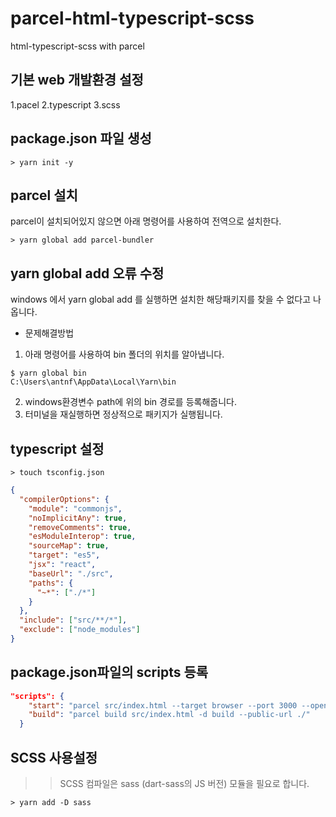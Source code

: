 # parcel-html-typescript-scss

html-typescript-scss with parcel

## 기본 web 개발환경 설정

1.pacel
2.typescript
3.scss

## package.json 파일 생성

```shell
> yarn init -y
```

## parcel 설치

parcel이 설치되어있지 않으면 아래 명령어를 사용하여 전역으로 설치한다.

```shell
> yarn global add parcel-bundler
```

## yarn global add 오류 수정

windows 에서 yarn global add 를 실행하면 설치한 해당패키지를 찾을 수 없다고 나옵니다.

- 문제해결방법

1. 아래 명령어를 사용하여 bin 폴더의 위치를 알아냅니다.

```shell
$ yarn global bin
C:\Users\antnf\AppData\Local\Yarn\bin
```

2. windows환경변수 path에 위의 bin 경로를 등록해줍니다.
3. 터미널을 재실행하면 정상적으로 패키지가 실행됩니다.

## typescript 설정

```shell
> touch tsconfig.json
```

```json
{
  "compilerOptions": {
    "module": "commonjs",
    "noImplicitAny": true,
    "removeComments": true,
    "esModuleInterop": true,
    "sourceMap": true,
    "target": "es5",
    "jsx": "react",
    "baseUrl": "./src",
    "paths": {
      "~*": ["./*"]
    }
  },
  "include": ["src/**/*"],
  "exclude": ["node_modules"]
}
```

## package.json파일의 scripts 등록

```json
"scripts": {
    "start": "parcel src/index.html --target browser --port 3000 --open",
    "build": "parcel build src/index.html -d build --public-url ./"
  }
```

## SCSS 사용설정

> > SCSS 컴파일은 sass (dart-sass의 JS 버전) 모듈을 필요로 합니다.

```shell
> yarn add -D sass
```
